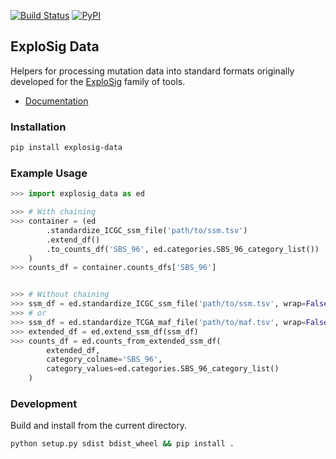 [![Build Status](https://travis-ci.org/lrgr/explosig-data.svg?branch=master)](https://travis-ci.org/lrgr/explosig-data)
[![PyPI](https://img.shields.io/pypi/v/explosig-data)](https://pypi.org/project/explosig-data/)

## ExploSig Data

Helpers for processing mutation data into standard formats originally developed for the [ExploSig](https://github.com/lrgr/explosig) family of tools.

- [Documentation](https://lrgr.github.io/explosig-data/)

### Installation

```sh
pip install explosig-data
```

### Example Usage

```python
>>> import explosig_data as ed

>>> # With chaining
>>> container = (ed
        .standardize_ICGC_ssm_file('path/to/ssm.tsv')
        .extend_df()
        .to_counts_df('SBS_96', ed.categories.SBS_96_category_list())
    )
>>> counts_df = container.counts_dfs['SBS_96']


>>> # Without chaining
>>> ssm_df = ed.standardize_ICGC_ssm_file('path/to/ssm.tsv', wrap=False)
>>> # or
>>> ssm_df = ed.standardize_TCGA_maf_file('path/to/maf.tsv', wrap=False)
>>> extended_df = ed.extend_ssm_df(ssm_df)
>>> counts_df = ed.counts_from_extended_ssm_df(
        extended_df, 
        category_colname='SBS_96', 
        category_values=ed.categories.SBS_96_category_list()
    )
```


### Development

Build and install from the current directory.

```sh
python setup.py sdist bdist_wheel && pip install .
```
